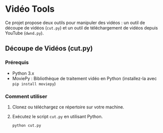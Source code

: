 # Vidéo Tools

Ce projet propose deux outils pour manipuler des vidéos : un outil de découpe de vidéos (`cut.py`) et un outil de téléchargement de vidéos depuis YouTube (`dwnd.py`).

## Découpe de Vidéos (cut.py)

### Prérequis
- Python 3.x
- MoviePy : Bibliothèque de traitement vidéo en Python (installez-la avec `pip install moviepy`)

### Comment utiliser

1. Clonez ou téléchargez ce répertoire sur votre machine.

2. Exécutez le script `cut.py` en utilisant Python.
   ```bash
   python cut.py
